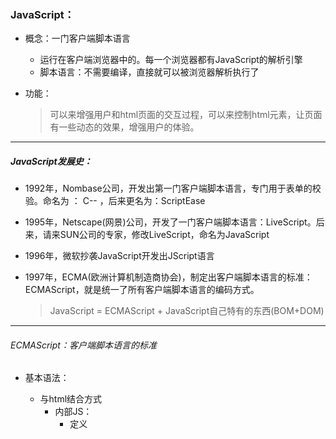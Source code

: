 ### JavaScript：

- 概念：一门客户端脚本语言

  - 运行在客户端浏览器中的。每一个浏览器都有JavaScript的解析引擎
  - 脚本语言：不需要编译，直接就可以被浏览器解析执行了

- 功能：

  > 可以来增强用户和html页面的交互过程，可以来控制html元素，让页面有一些动态的效果，增强用户的体验。

---

##### JavaScript发展史：

- 1992年，Nombase公司，开发出第一门客户端脚本语言，专门用于表单的校验。命名为 ： C--	，后来更名为：ScriptEase

- 1995年，Netscape(网景)公司，开发了一门客户端脚本语言：LiveScript。后来，请来SUN公司的专家，修改LiveScript，命名为JavaScript

- 1996年，微软抄袭JavaScript开发出JScript语言

- 1997年，ECMA(欧洲计算机制造商协会)，制定出客户端脚本语言的标准：ECMAScript，就是统一了所有客户端脚本语言的编码方式。

  > JavaScript = ECMAScript + JavaScript自己特有的东西(BOM+DOM)

---

###### ECMAScript：客户端脚本语言的标准

- 基本语法：

  -  与html结合方式
     - 内部JS：
       - 定义<script>，标签体内容就是js代码
     - 外部JS：
       - 定义<script>，通过src属性引入外部的js文件

  > 注意：
  >
  > 1. `<script>`可以定义在html页面的任何地方。但是定义的位置会影响执行顺序。
  > 2. `<script>`可以定义多个。

-  注释
  - 单行注释：//注释内容
  - 多行注释：/*注释内容*/

- 数据类型：
  - 原始数据类型(基本数据类型)：
    - number：数字。 整数/小数/NaN(not a number 一个不是数字的数字类型)
    - string：字符串。 字符串 "abc" "a" 'abc'
    -  boolean: true和false
    -  null：一个对象为空的占位符
    -  undefined：未定义。如果一个变量没有给初始化值，则会被默认赋值为undefined
  - 引用数据类型：对象

- 变量

  - 变量：一小块存储数据的内存空间

  -  Java语言是***强类型***语言，而JavaScript是***弱类型***语言。

    -  **强类型**：在开辟变量存储空间时，定义了空间将来存储的数据的数据类型。只能存储固定类型的数据
    -  **弱类型**：在开辟变量存储空间时，不定义空间将来的存储数据类型，可以存放任意类型的数据。

  - 语法：

    - var 变量名 = 初始化值;

  -  typeof运算符：获取变量的类型。

    > 注：null运算后得到的是object

- 运算符

  - 一元运算符：只有一个运算数的运算符

    - ++，-- ， +(正号)  

    - ++ --: 自增(自减)

    - ++(--) 在后，先运算，再自增(自减)

    - +(-)：正负号

      > 注意：在JS中，如果运算数不是运算符所要求的类型，那么js引擎会自动的将运算数进行类型转换
      
    - **其他类型转number**：
      
      - string转number：按照字面值转换。如果字面值不是数字，则转为NaN（不是数字的数字）
      - boolean转number：true转为1，false转为0
    
  - 算数运算符   `+ - * / % ...`

  - 赋值运算符   `= += -+....`

  - 比较运算符 `> < >= <= == ===(全等于)`

    - 比较方式
      - 类型相同：直接比较
        -  字符串：按照字典顺序比较。按位逐一比较，直到得出大小为止。
      - 类型不同：先进行类型转换，再比较
        - ===：全等于。在比较之前，先判断类型，如果类型不一样，则直接返回false

  - 逻辑运算符   `&& || !`

    > 其他类型转boolean：
    >
    > 1. number：0或NaN为假，其他为真
    > 2. string：除了空字符串("")，其他都是true
    > 3. null&undefined:都是false
    > 4. 对象：所有对象都为true

  - 三元运算符  `? : 表达式`

    ```
    var a = 3;
    var b = 4;
    var c = a > b ? 1:0;
    
    * 语法：
    	* 表达式? 值1:值2;
    	* 判断表达式的值，如果是true则取值1，如果是false则取值2；
    ```

  -  流程控制语句：

    -  if...else...
    - switch:
      - 在java中，switch语句可以接受的数据类型： byte int shor char,枚举(1.5) ,String(1.7)
      - 在JS中,switch语句可以接受任意的原始数据类型
    - while
    -  do...while
    - for

  -  JS特殊语法：

    - 语句以`;`结尾，如果一行只有一条语句则 `;`可以省略 (不建议)
    - 变量的定义使用`var`关键字，也可以不使用
      -  用： 定义的变量是局部变量
      -  不用：定义的变量是全局变量(不建议)

```
<!DOCTYPE html>
<html lang="en">
<head>
    <meta charset="UTF-8">
    <title>99乘法表</title>
    <style>
        td {
            border: 1px solid;
        }

    </style>

    <script>

        document.write("<table  align='center'>");


        //1.完成基本的for循环嵌套，展示乘法表
        for (var i = 1; i <= 9; i++) {
            document.write("<tr>");
            for (var j = 1; j <= i; j++) {
                document.write("<td>");

                //输出  1 * 1 = 1
                document.write(i + " * " + j + " = " + ( i * j) + "&nbsp;&nbsp;&nbsp;");

                document.write("</td>");
            }
            /*//输出换行
             document.write("<br>");*/

            document.write("</tr>");
        }

        //2.完成表格嵌套
        document.write("</table>");

    </script>
</head>
<body>

</body>
</html>
```

---

#### 基本对象：

- **Function：函数(方法)对象**

  -  创建：

    ```
    1. var fun = new Function(形式参数列表,方法体); //忘掉吧
    2.	function 方法名称(形式参数列表){
    				方法体
    		}
    3. var 方法名 = function(形式参数列表){
    				方法体
    	  }
    ```

  - 属性：

    - length:代表形参的个数

  - 特点：

    - 方法定义时，形参的类型不用写, 返回值类型也不写
    - 方法是一个对象，如果定义名称相同的方法，会覆盖
    - 在JS中，方法的调用只与方法的名称有关，和参数列表无关
    -  在方法声明中有一个隐藏的内置对象（数组），**arguments**, 封装所有的实际参数
    -  调用: 方法名称(实际参数列表);

- **Array:数组对象**
  - 创建： 

    ```
    1. var arr = new Array(元素列表);
    2. var arr = new Array(默认长度);
    3. var arr = [元素列表];  
    ```

  - 方法

    -  join(参数):将数组中的元素按照指定的分隔符拼接为字符串
    -  push()	向数组的末尾添加一个或更多元素，并返回新的长度。

  - 属性

    - length:数组的长度

  - 特点：

    - JS中，数组元素的类型可变的。
    -  JS中，数组长度可变的。
    -  Boolean

- **Date：日期对象**

  - 创建：

    ```
    var date = new Date();
    ```

  - 方法：

    - `toLocaleString()`：返回当前date对象对应的时间本地字符串格式
    - `getTime()`: 获取毫秒值。返回当前如期对象描述的时间到1970年1月1日零点的毫秒值差

- **Math：数学对象**
  -  创建：
    - 特点：Math对象不用创建，直接使用。 Math.方法名();
  - 方法：
    - random():返回 0 ~ 1 之间的随机数。 含0不含1
    - ceil(x)：对数进行上舍入。
    - floor(x)：对数进行下舍入。
    - round(x)：把数四舍五入为最接近的整数。
  - 属性：
    - PI

- **Number**

- **String**

- **RegExp：正则表达式对象**

  -  正则表达式：定义字符串的组成规则。

    - 单个字符:`[ ]`

      - 如： `[a]` ` [ab]` `[a-zA-Z0-9_]`
      - 特殊符号代表特殊含义的单个字符:
        - `\d`:单个数字字符 [0-9]
        - `\w`:单个单词字符[a-zA-Z0-9_]

      - 量词符号：
        - `?`：表示出现0次或1次
        - `*`：表示出现0次或多次
        - `+`：出现1次或多次
        - `{m,n}`: 表示 m<= 数量 <= n
          -  m如果缺省： {,n}:最多n次
          - n如果缺省：{m,} 最少m次

      - 开始结束符号
        - `^`: 开始
        - `$`: 结束

  - 正则对象：

    - 创建

      ```
      1. var reg = new RegExp("正则表达式");
      2. var reg = /正则表达式/;
      ```

    - 方法	

      - `test(参数)`: 验证指定的字符串是否符合正则定义的规范	

- **Global**

  -  特点：**全局对象，这个Global中封装的方法不需要对象就可以直接调用。 方法名();**

  -  方法：

    - `encodeURI()`:url编码
    - `decodeURI()`:url解码
    - `encodeURIComponent()`:url编码,编码的字符更多
    - `decodeURIComponent()`:url解码
    - `parseInt()`:将字符串转为数字
      - 逐一判断每一个字符是否是数字，直到不是数字为止，将前边数字部分转为number

    - `isNaN()`: 判断一个值是否是NaN
      - NaN六亲不认，连自己都不认。NaN参与的==比较全部问false
    - `eval()`：将 JavaScript 字符串，并把它作为脚本代码来执行。

---

####  BOM

- 概念：`Browser Object Model` 浏览器对象模型

  > 将浏览器的各个组成部分封装成对象。

- 组成：
  1. `Window`：窗口对象
  2. `Navigator`：浏览器对象
  3.  `Screen`：显示器屏幕对象
  4.  `History`：历史记录对象
  5. `Location`：地址栏对象

---

#####. Window：窗口对象

- 创建

- 方法

  - 与弹出框有关的方法：

    1. `alert()`	显示带有一段消息和一个确认按钮的警告框。

    2. `confirm()`	显示带有一段消息以及确认按钮和取消按钮的对话框。

       > 1. 如果用户点击确定按钮，则方法返回true
       > 2. 如果用户点击取消按钮，则方法返回false

    3. `prompt()`	显示可提示用户输入的对话框。

       > 返回值：获取用户输入的值

  - 与打开关闭有关的方法：

    1. `close()`	关闭浏览器窗口。

       > 谁调用我 ，我关谁

    2. `open()`	打开一个新的浏览器窗口

       > 返回新的Window对象

  - 与定时器有关的方式

    1. `setTimeout()`	在指定的毫秒数后调用函数或计算表达式。

       > 参数：
       >
       > 1. js代码或者方法对象
       > 2. 毫秒值
       > 3. 返回值：唯一标识，用于取消定时器

    2. `clearTimeout()`	取消由 `setTimeout() `方法设置的 timeout。
    3. `setInterval()`	按照指定的周期（以毫秒计）来调用函数或计算表达式。
    4. `clearInterval()`	取消由` setInterval() `设置的 timeout。

- 属性：
  - 获取其他BOM对象：
    - history
    - location
    - Navigator
    - Screen:
  - 获取DOM对象
    - document

- 特点
  - Window对象不需要创建可以直接使用 window使用。 window.方法名();
  -  window引用可以省略。 方法名();

---

#####  Location：地址栏对象

- 创建(获取)：
  - `window.location`
  - `location`

- 方法：
  - `reload()`	重新加载当前文档。刷新

- 属性
  - `href`	设置或返回完整的 URL。

---

##### History：历史记录对象

- 创建(获取)：

  - `window.history`
  - `history`

- 方法：

  - `back()`	加载 history 列表中的前一个 URL。

  - `forward()`	加载 history 列表中的下一个 URL。

  - `go(参数)`	加载 history 列表中的某个具体页面。

    > 参数：
    >
    > - 正数：前进几个历史记录
    > - 负数：后退几个历史记录

- 属性：
  
  -  `length`	返回当前窗口历史列表中的 URL 数量。

---

#### DOM：

- 概念： `Document Object Model `文档对象模型

  > 将标记语言文档的各个组成部分，封装为对象。可以使用这些对象，对标记语言文档进行CRUD的动态操作

- W3C DOM 标准被分为 3 个不同的部分：
  - 核心 DOM - 针对任何结构化文档的标准模型
    - Document：文档对象
    - Element：元素对象
    - Attribute：属性对象
    - Text：文本对象
    - Comment:注释对象
    - Node：节点对象，其他5个的父对象
  - XML DOM - 针对 XML 文档的标准模型
  - HTML DOM - 针对 HTML 文档的标准模型

---

##### 核心DOM模型：

- `Document`：文档对象

  - 创建(获取)：在html dom模型中可以使用window对象来获取

    - `window.document`
    - `document`

  - 方法：

    - 获取Element对象：
      1. `getElementById()`	： 根据id属性值获取元素对象。id属性值一般唯一
      2. `getElementsByTagName()`：根据元素名称获取元素对象们。返回值是一个数组
      3. `getElementsByClassName()`: 根据Class属性值获取元素对象们。返回值是一个数组
      4. `getElementsByName()`: 根据name属性值获取元素对象们。返回值是一个数组

    - 创建其他DOM对象：
      1. `createAttribute(name)`
      2. `createComment()`
      3. `createElement()`
      4. `createTextNode()`

​			3. 属性

- `Element`：元素对象
  - 获取/创建：通过document来获取和创建
  - 方法：
    - `removeAttribute()`：删除属性
    - `setAttribute()`：设置属性

- `Node`：节点对象，其他5个的父对象
  - 特点：所有dom对象都可以被认为是一个节点
  - 方法：
    - CRUD dom树：
      1. `appendChild()`：向节点的子节点列表的结尾添加新的子节点。
      2. removeChild()	：删除（并返回）当前节点的指定子节点。
      3. replaceChild()：用新节点替换一个子节点。
  - 属性：
    - parentNode 返回节点的父节点。

---

#### 事件监听机制：

- 概念：某些组件被执行了某些操作后，触发某些代码的执行。	

- 事件：某些操作。如： 单击，双击，键盘按下了，鼠标移动了

- 事件源：组件。如： 按钮 文本输入框...

- 监听器：代码。

- 注册监听：将事件，事件源，监听器结合在一起。 当事件源上发生了某个事件，则触发执行某个监听器代码。

- 常见的事件：
  - 点击事件：
    -  onclick：单击事件
    -  ondblclick：双击事件
  -  焦点事件
    - onblur：失去焦点
    - onfocus:元素获得焦点。
  - 加载事件：
    - onload：一张页面或一幅图像完成加载。
  - 鼠标事件：
    - onmousedown	鼠标按钮被按下。
    - onmouseup	鼠标按键被松开。
    -  onmousemove	鼠标被移动。
    - onmouseover	鼠标移到某元素之上。
    - onmouseout	鼠标从某元素移开。
  - 键盘事件：
    - onkeydown	某个键盘按键被按下。	
    - onkeyup		某个键盘按键被松开。
    - onkeypress	某个键盘按键被按下并松开。
  - 选择和改变
    -  onchange	域的内容被改变。
    - onselect	文本被选中。
  -  表单事件：
    - onsubmit	确认按钮被点击。
    - onreset	重置按钮被点击。









​	